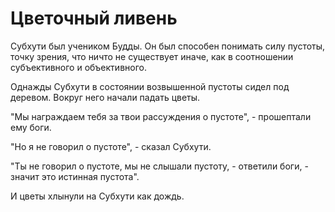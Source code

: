# Цветочный ливень

Субхути был учеником Будды. Он был способен понимать силу пустоты, точку зрения, что ничто не существует иначе, как в соотношении субъективного и объективного.

Однажды Субхути в состоянии возвышенной пустоты сидел под деревом. Вокруг него начали падать цветы.

"Мы награждаем тебя за твои рассуждения о пустоте", - прошептали ему боги.

"Но я не говорил о пустоте", - сказал Субхути.

"Ты не говорил о пустоте, мы не слышали пустоту, - ответили боги, - значит это истинная пустота".

И цветы хлынули на Субхути как дождь.
